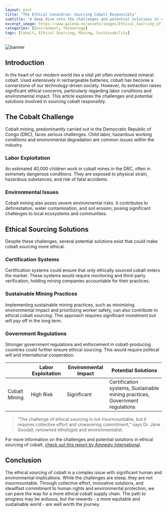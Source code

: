 ```yaml
---
layout: post
title: "The Ethical Conundrum: Sourcing Cobalt Responsibly"
subtitle: "A deep dive into the challenges and potential solutions in ethical sourcing of cobalt, a key mineral in modern technology."
excerpt_image: https://www.galena.es/assets/images/Ethical_Sourcing_of_Cobalt.png
categories: [Environment, Technology]
tags: [Cobalt, Ethical Sourcing, Mining, Sustainability]
---
```


![banner](https://www.galena.es/assets/images/Ethical_Sourcing_of_Cobalt.png "Infographic illustrating the ethical sourcing of cobalt, featuring key challenges such as child labor and environmental impact, alongside potential solutions like sustainable mining practices and certification systems. The design includes icons representing minerals, mining equipment, and educational elements, aimed at geology enthusiasts and earth science readers.")

## Introduction

In the heart of our modern world lies a vital yet often overlooked mineral: cobalt. Used extensively in rechargeable batteries, cobalt has become a cornerstone of our technology-driven society. However, its extraction raises significant ethical concerns, particularly regarding labor conditions and environmental impact. This article explores the challenges and potential solutions involved in sourcing cobalt responsibly.

## The Cobalt Challenge

Cobalt mining, predominantly carried out in the Democratic Republic of Congo (DRC), faces serious challenges. Child labor, hazardous working conditions and environmental degradation are common issues within the industry.

### Labor Exploitation

An estimated 40,000 children work in cobalt mines in the DRC, often in extremely dangerous conditions. They are exposed to physical strain, hazardous substances, and risk of fatal accidents.

### Environmental Issues

Cobalt mining also poses severe environmental risks. It contributes to deforestation, water contamination, and soil erosion, posing significant challenges to local ecosystems and communities.

## Ethical Sourcing Solutions

Despite these challenges, several potential solutions exist that could make cobalt sourcing more ethical.

### Certification Systems

Certification systems could ensure that only ethically sourced cobalt enters the market. These systems would require monitoring and third-party verification, holding mining companies accountable for their practices.

### Sustainable Mining Practices

Implementing sustainable mining practices, such as minimizing environmental impact and prioritizing worker safety, can also contribute to ethical cobalt sourcing. This approach requires significant investment but will pay off in the long term.

### Government Regulations

Stronger government regulations and enforcement in cobalt-producing countries could further ensure ethical sourcing. This would require political will and international cooperation.

|         | Labor Exploitation | Environmental Impact | Potential Solutions |
|---------|--------------------|----------------------|---------------------|
| Cobalt Mining | High Risk | Significant | Certification systems, Sustainable mining practices, Government regulations |

> "The challenge of ethical sourcing is not insurmountable, but it requires collective effort and unwavering commitment," says Dr. Jane Goodall, renowned ethologist and environmentalist.

For more information on the challenges and potential solutions in ethical sourcing of cobalt, [check out this report by Amnesty International](https://www.amnesty.org/en/latest/news/2016/01/child-labour-behind-smart-phone-and-electric-car-batteries/).

## Conclusion

The ethical sourcing of cobalt is a complex issue with significant human and environmental implications. While the challenges are steep, they are not insurmountable. Through collective effort, innovative solutions, and steadfast commitment to human rights and environmental protection, we can pave the way for a more ethical cobalt supply chain. The path to progress may be arduous, but the rewards - a more equitable and sustainable world - are well worth the journey.